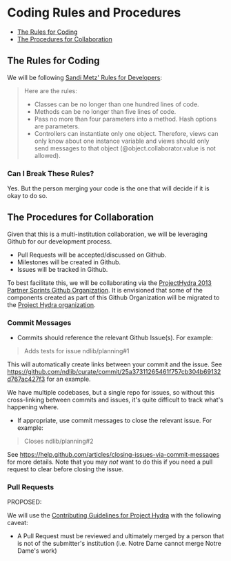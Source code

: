 # Coding Rules and Procedures

* [The Rules for Coding](#the-rules-for-code)
* [The Procedures for Collaboration](#the-procedures-for-collaboration)

## The Rules for Coding

We will be following [Sandi Metz' Rules for Developers][1]:

> Here are the rules:
>
> * Classes can be no longer than one hundred lines of code.
> * Methods can be no longer than five lines of code.
> * Pass no more than four parameters into a method. Hash options are parameters.
> * Controllers can instantiate only one object. Therefore, views can only know about one instance variable and views should only send messages to that object (@object.collaborator.value is not allowed).

### Can I Break These Rules?

Yes. But the person merging your code is the one that will decide if it is okay to do so.

## The Procedures for Collaboration

Given that this is a multi-institution collaboration, we will be leveraging Github for our development process.

* Pull Requests will be accepted/discussed on Github.
* Milestones will be created in Github.
* Issues will be tracked in Github.

To best facilitate this, we will be collaborating via the [ProjectHydra 2013 Partner Sprints Github Organization][2].
It is envisioned that some of the components created as part of this Github Organization will be migrated to the [Project Hydra organization][3].

### Commit Messages

* Commits should reference the relevant Github Issue(s). For example:

> Adds tests for issue ndlib/planning#1

This will automatically create links between your commit and the issue. 
See https://github.com/ndlib/curate/commit/25a37311265461f757cb304b69132d767ac427f3 for an example.

We have multiple codebases, but a single repo for issues, so without this cross-linking between 
commits and issues, it's quite difficult to track what's happening where.

* If appropriate, use commit messages to close the relevant issue. For example:

> Closes ndlib/planning#2

See https://help.github.com/articles/closing-issues-via-commit-messages for more details. 
Note that you may *not* want to do this if you need a pull request to clear before closing the issue.

### Pull Requests

PROPOSED:

We will use the [Contributing Guidelines for Project Hydra][4] with the following caveat:

* A Pull Request must be reviewed and ultimately merged by a person that is not of the submitter's institution (i.e. Notre Dame cannot merge Notre Dame's work)

[1]:http://robots.thoughtbot.com/post/50655960596/sandi-metz-rules-for-developers "Sandi Metz' Rules for Developers"
[2]:https://github.com/projecthydra-2013-partner-sprints "A Temporary Github Organization"
[3]:https://github.com/projecthydra
[4]:https://github.com/projecthydra/hydra/blob/master/CONTRIBUTING.md
